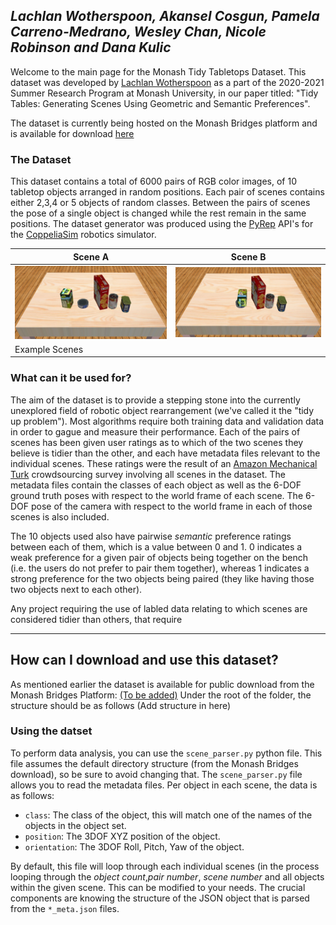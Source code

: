 ## *Lachlan Wotherspoon, Akansel Cosgun, Pamela Carreno-Medrano, Wesley Chan, Nicole Robinson and Dana Kulic*

Welcome to the main page for the Monash Tidy Tabletops Dataset. This dataset was developed by [Lachlan Wotherspoon](https://github.com/lachwot) as a part of the 2020-2021 Summer Research Program at Monash University, in our paper titled: "Tidy Tables: Generating Scenes Using Geometric and Semantic Preferences".

The dataset is currently being hosted on the Monash Bridges platform and is available for download [here](https://google.com)

### The Dataset
This dataset contains a total of 6000 pairs of RGB color images, of 10 tabletop objects arranged in random positions. Each pair of scenes contains either 2,3,4 or 5 objects of random classes. Between the pairs of scenes the pose of a single object is changed while the rest remain in the same positions. The dataset generator was produced using the [PyRep](https://github.com/stepjam/PyRep) API's for the [CoppeliaSim](https://www.coppeliarobotics.com/) robotics simulator.

Scene A | Scene B
| --- | --- |
![Example Scene 1](https://raw.githubusercontent.com/lachwot/lachwot.github.io/main/pair_5_31_1_scene.jpg) | ![Example Scene 2](https://raw.githubusercontent.com/lachwot/lachwot.github.io/main/pair_5_31_2_scene.jpg)
|Example Scenes|


### What can it be used for?
The aim of the dataset is to provide a stepping stone into the currently unexplored field of robotic object rearrangement (we've called it the "tidy up problem"). Most algorithms require both training data and validation data in order to gague and measure their performance. Each of the pairs of scenes has been given user ratings as to which of the two scenes they believe is tidier than the other, and each have metadata files relevant to the individual scenes. These ratings were the result of an [Amazon Mechanical Turk](https://www.mturk.com/) crowdsourcing survey involving all scenes in the dataset. The metadata files contain the classes of each object as well as the 6-DOF ground truth poses with respect to the world frame of each scene. The 6-DOF pose of the camera with respect to the world frame in each of those scenes is also included.

The 10 objects used also have pairwise _semantic_ preference ratings between each of them, which is a value between 0 and 1. 0 indicates a weak preference for a given pair of objects being together on the bench (i.e. the users do not prefer to pair them together), whereas 1 indicates a strong preference for the two objects being paired (they like having those two objects next to each other).

Any project requiring the use of labled data relating to which scenes are considered tidier than others, that require

---
## How can I download and use this dataset?
As mentioned earlier the dataset is available for public download from the Monash Bridges Platform: [(To be added)](https://google.com)
Under the root of the folder, the structure should be as follows (Add structure in here)

### Using the datset
To perform data analysis, you can use the `scene_parser.py` python file.
This file assumes the default directory structure (from the Monash Bridges download), so be sure to avoid changing that. 
The `scene_parser.py` file allows you to read the metadata files. Per object in each scene, the data is as follows:
- `class`: The class of the object, this will match one of the names of the objects in the object set.
- `position`: The 3DOF XYZ position of the object.
- `orientation`: The 3DOF Roll, Pitch, Yaw of the object.  

By default, this file will loop through each individual scenes (in the process looping through the _object count_,_pair number_, _scene number_ and all objects within the given scene. This can be modified to your needs. The crucial components are knowing the structure of the JSON object that is parsed from the `*_meta.json` files.
